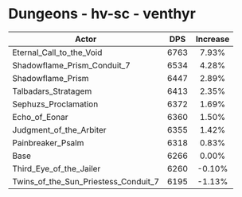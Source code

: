 # Dungeons - hv-sc - venthyr
| Actor | DPS | Increase |
|---|:---:|:---:|
|Eternal_Call_to_the_Void|6763|7.93%|
|Shadowflame_Prism_Conduit_7|6534|4.28%|
|Shadowflame_Prism|6447|2.89%|
|Talbadars_Stratagem|6413|2.35%|
|Sephuzs_Proclamation|6372|1.69%|
|Echo_of_Eonar|6360|1.50%|
|Judgment_of_the_Arbiter|6355|1.42%|
|Painbreaker_Psalm|6318|0.83%|
|Base|6266|0.00%|
|Third_Eye_of_the_Jailer|6260|-0.10%|
|Twins_of_the_Sun_Priestess_Conduit_7|6195|-1.13%|
